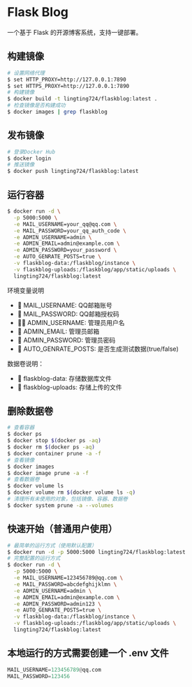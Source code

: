 # Flask Blog

一个基于 Flask 的开源博客系统，支持一键部署。

## 构建镜像

```bash
# 设置网络代理
$ set HTTP_PROXY=http://127.0.0.1:7890
$ set HTTPS_PROXY=http://127.0.0.1:7890
# 构建镜像
$ docker build -t lingting724/flaskblog:latest .
# 检查镜像是否构建成功
$ docker images | grep flaskblog
```

## 发布镜像

```bash
# 登录Docker Hub
$ docker login
# 推送镜像
$ docker push lingting724/flaskblog:latest
```

## 运行容器
```bash
$ docker run -d \
  -p 5000:5000 \
  -e MAIL_USERNAME=your_qq@qq.com \
  -e MAIL_PASSWORD=your_qq_auth_code \
  -e ADMIN_USERNAME=admin \
  -e ADMIN_EMAIL=admin@example.com \
  -e ADMIN_PASSWORD=your_password \
  -e AUTO_GENRATE_POSTS=true \
  -v flaskblog-data:/flaskblog/instance \
  -v flaskblog-uploads:/flaskblog/app/static/uploads \
  lingting724/flaskblog:latest
```


环境变量说明
- 📧 MAIL_USERNAME: QQ邮箱账号
- 🔑 MAIL_PASSWORD: QQ邮箱授权码
- 🧑‍🚀 ADMIN_USERNAME: 管理员用户名
- 📧 ADMIN_EMAIL: 管理员邮箱
- 🔑 ADMIN_PASSWORD: 管理员密码
- 📝 AUTO_GENRATE_POSTS: 是否生成测试数据(true/false)

数据卷说明：
- 📁 flaskblog-data: 存储数据库文件
- 📁 flaskblog-uploads: 存储上传的文件


## 删除数据卷
```bash
# 查看容器
$ docker ps
$ docker stop $(docker ps -aq)
$ docker rm $(docker ps -aq)
$ docker container prune -a -f
# 查看镜像
$ docker images
$ docker image prune -a -f
# 查看数据卷
$ docker volume ls
$ docker volume rm $(docker volume ls -q)
# 清理所有未使用的对象，包括镜像、容器、数据卷
$ docker system prune -a --volumes
```


## 快速开始（普通用户使用）
```bash
# 最简单的运行方式（使用默认配置）
$ docker run -d -p 5000:5000 lingting724/flaskblog:latest 
# 完整配置的运行方式
$ docker run -d \
  -p 5000:5000 \
  -e MAIL_USERNAME=123456789@qq.com \
  -e MAIL_PASSWORD=abcdefghijklmn \
  -e ADMIN_USERNAME=admin \
  -e ADMIN_EMAIL=admin@example.com \
  -e ADMIN_PASSWORD=admin123 \
  -e AUTO_GENRATE_POSTS=true \
  -v flaskblog-data:/flaskblog/instance \
  -v flaskblog-uploads:/flaskblog/app/static/uploads \
  lingting724/flaskblog:latest
```

## 本地运行的方式需要创建一个 .env 文件
```python
MAIL_USERNAME=123456789@qq.com
MAIL_PASSWORD=123456
```